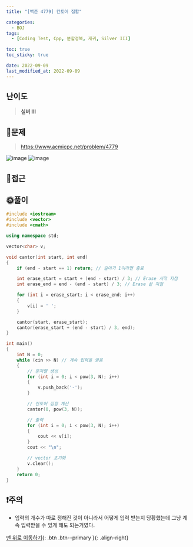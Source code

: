```yaml
---
title: "[백준 4779] 칸토어 집합"

categories:
  - BOJ
tags:
  - [Coding Test, Cpp, 분할정복, 재귀, Silver III]

toc: true
toc_sticky: true

date: 2022-09-09
last_modified_at: 2022-09-09
---
```


## 난이도

> **실버 III**

## 📜문제

> <https://www.acmicpc.net/problem/4779>

![image](https://user-images.githubusercontent.com/81313733/189293027-9994a597-a459-4d36-aa9b-f48597034701.png)
![image](https://user-images.githubusercontent.com/81313733/189292935-e035c43b-2711-4d42-a84d-6f3e45e074c4.png)

## 🔎접근

## 🌞풀이

```c++
#include <iostream>
#include <vector>
#include <cmath>

using namespace std;

vector<char> v;

void cantor(int start, int end)
{
	if (end - start == 1) return; // 길이가 1이라면 종료

	int erase_start = start + (end - start) / 3; // Erase 시작 지점
	int erase_end = end - (end - start) / 3; // Erase 끝 지점

	for (int i = erase_start; i < erase_end; i++)
	{
		v[i] = ' ';
	}

	cantor(start, erase_start);
	cantor(erase_start + (end - start) / 3, end);
}

int main()
{
	int N = 0;
	while (cin >> N) // 계속 입력을 받음
	{
		// 문자열 생성
		for (int i = 0; i < pow(3, N); i++)
		{
			v.push_back('-');
		}

		// 칸토어 집합 계산
		cantor(0, pow(3, N));

		// 출력
		for (int i = 0; i < pow(3, N); i++)
		{
			cout << v[i];
		}
		cout << "\n";

		// vector 초기화
		v.clear();
	}
	return 0;
}
```

## ❗주의

- 입력의 개수가 따로 정해진 것이 아니라서 어떻게 입력 받는지 당황했는데 그냥 계속 입력받을 수 있게 해도 되는거였다.

[맨 위로 이동하기](#){: .btn .btn--primary }{: .align-right}
